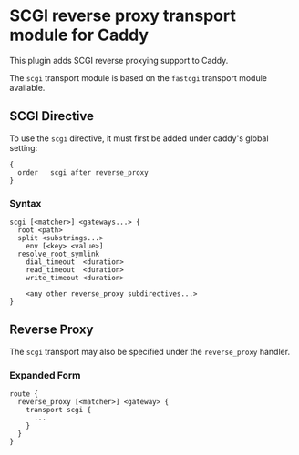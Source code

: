 SCGI reverse proxy transport module for Caddy
===============================================

This plugin adds SCGI reverse proxying support to Caddy.

The `scgi` transport module is based on the `fastcgi` transport module available.


SCGI Directive
-----------------------------------------------
To use the `scgi` directive, it must first be added under caddy's global setting:
```
{
  order   scgi after reverse_proxy
}
```

### Syntax ###
```
scgi [<matcher>] <gateways...> {
  root <path>
  split <substrings...>
	env [<key> <value>]
  resolve_root_symlink
	dial_timeout  <duration>
	read_timeout  <duration>
	write_timeout <duration>

	<any other reverse_proxy subdirectives...>
}
```

Reverse Proxy
-----------------------------------------------
The `scgi` transport may also be specified under the `reverse_proxy` handler.

### Expanded Form ###
```
route {
  reverse_proxy [<matcher>] <gateway> {
    transport scgi {
      ...
    }
  }
} 
```
